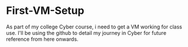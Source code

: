# First-VM-Setup
As part of my college Cyber course, i need to get a VM working for class use. 
I'll be using the github to detail my journey in Cyber for future reference from here onwards.
